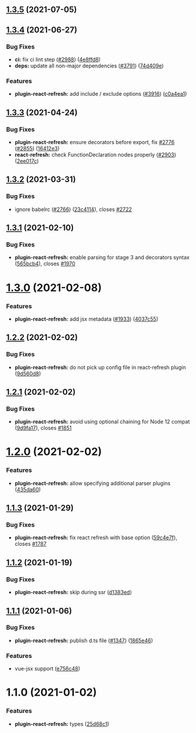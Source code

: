 ## [1.3.5](https://github.com/vitejs/vite/compare/plugin-react-refresh@1.3.4...plugin-react-refresh@1.3.5) (2021-07-05)



## [1.3.4](https://github.com/vitejs/vite/compare/plugin-react-refresh@1.3.3...plugin-react-refresh@1.3.4) (2021-06-27)


### Bug Fixes

* **ci:** fix ci lint step ([#2988](https://github.com/vitejs/vite/issues/2988)) ([4e8ffd8](https://github.com/vitejs/vite/commit/4e8ffd8865e6303d19b5a5ea4501fc54bff4e180))
* **deps:** update all non-major dependencies ([#3791](https://github.com/vitejs/vite/issues/3791)) ([74d409e](https://github.com/vitejs/vite/commit/74d409eafca8d74ec4a6ece621ea2895bc1f2a32))


### Features

* **plugin-react-refresh:** add include / exclude options ([#3916](https://github.com/vitejs/vite/issues/3916)) ([c0a4ea1](https://github.com/vitejs/vite/commit/c0a4ea122794973f2e147f9778e5666f6aaca464))



## [1.3.3](https://github.com/vitejs/vite/compare/plugin-react-refresh@1.3.2...plugin-react-refresh@1.3.3) (2021-04-24)


### Bug Fixes

* **plugin-react-refresh:**  ensure decorators before export, fix [#2776](https://github.com/vitejs/vite/issues/2776) ([#2855](https://github.com/vitejs/vite/issues/2855)) ([16412e3](https://github.com/vitejs/vite/commit/16412e3a9452cbb7d82f72dd3cebfbc822061f05))
* **react-refresh:** check FunctionDeclaration nodes properly ([#2903](https://github.com/vitejs/vite/issues/2903)) ([2ee017c](https://github.com/vitejs/vite/commit/2ee017c2637a953aa8219571666e4934e78a195e))



## [1.3.2](https://github.com/vitejs/vite/compare/plugin-react-refresh@1.3.1...plugin-react-refresh@1.3.2) (2021-03-31)


### Bug Fixes

* ignore babelrc ([#2766](https://github.com/vitejs/vite/issues/2766)) ([23c4114](https://github.com/vitejs/vite/commit/23c41149ddf74261f7615d22e59b39a017b79509)), closes [#2722](https://github.com/vitejs/vite/issues/2722)



## [1.3.1](https://github.com/vitejs/vite/compare/plugin-react-refresh@1.3.0...plugin-react-refresh@1.3.1) (2021-02-10)


### Bug Fixes

* **plugin-react-refresh:** enable parsing for stage 3 and decorators syntax ([565bcb4](https://github.com/vitejs/vite/commit/565bcb4121e678310c26bb249b119da504d13ada)), closes [#1970](https://github.com/vitejs/vite/issues/1970)



# [1.3.0](https://github.com/vitejs/vite/compare/plugin-react-refresh@1.2.2...plugin-react-refresh@1.3.0) (2021-02-08)


### Features

* **plugin-react-refresh:** add jsx metadata ([#1933](https://github.com/vitejs/vite/issues/1933)) ([4037c55](https://github.com/vitejs/vite/commit/4037c55015e74d5e19176bd6ae6bb1c4df157802))



## [1.2.2](https://github.com/vitejs/vite/compare/plugin-react-refresh@1.2.1...plugin-react-refresh@1.2.2) (2021-02-02)


### Bug Fixes

* **plugin-react-refresh:** do not pick up config file in react-refresh plugin ([9d560d8](https://github.com/vitejs/vite/commit/9d560d8ed23d02c8ce4ec8c4cfa2aab8d30e89f0))



## [1.2.1](https://github.com/vitejs/vite/compare/plugin-react-refresh@1.2.0...plugin-react-refresh@1.2.1) (2021-02-02)


### Bug Fixes

* **plugin-react-refresh:** avoid using optional chaining for Node 12 compat ([9d9fa17](https://github.com/vitejs/vite/commit/9d9fa1787558f3dcb1866644c0ebbfaa3f208e5d)), closes [#1851](https://github.com/vitejs/vite/issues/1851)



# [1.2.0](https://github.com/vitejs/vite/compare/plugin-react-refresh@1.1.3...plugin-react-refresh@1.2.0) (2021-02-02)


### Features

* **plugin-react-refresh:** allow specifying additional parser plugins ([435da60](https://github.com/vitejs/vite/commit/435da60785aac2d1336cf62e3c5335523606fd7a))



## [1.1.3](https://github.com/vitejs/vite/compare/plugin-react-refresh@1.1.2...plugin-react-refresh@1.1.3) (2021-01-29)


### Bug Fixes

* **plugin-react-refresh:** fix react refresh with base option ([59c4e7f](https://github.com/vitejs/vite/commit/59c4e7f824a7d7db689215568b66d68570e3f3da)), closes [#1787](https://github.com/vitejs/vite/issues/1787)



## [1.1.2](https://github.com/vitejs/vite/compare/plugin-react-refresh@1.1.1...plugin-react-refresh@1.1.2) (2021-01-19)


### Bug Fixes

* **plugin-react-refresh:** skip during ssr ([d1383ed](https://github.com/vitejs/vite/commit/d1383ed126b37b922a532ff6cb59b32c0a97e1a2))



## [1.1.1](https://github.com/vitejs/vite/compare/plugin-react-refresh@1.1.0...plugin-react-refresh@1.1.1) (2021-01-06)


### Bug Fixes

* **plugin-react-refresh:** publish d.ts file ([#1347](https://github.com/vitejs/vite/issues/1347)) ([1865e46](https://github.com/vitejs/vite/commit/1865e4683a6b6504f485f565f65ba2f330722018))


### Features

* vue-jsx support ([e756c48](https://github.com/vitejs/vite/commit/e756c48ed4c7372d4c8e26016ba4b91880e7e248))



# 1.1.0 (2021-01-02)


### Features

* **plugin-react-refresh:** types ([25d68c1](https://github.com/vitejs/vite/commit/25d68c17228be866152c719f7e2a4fe93cd88b8e))



